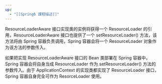 ```yaml
---
up:
  - "[[Spring6 課程描述]]"
---
```

ResourceLoaderAware 接口实现类的实例将获得一个 ResourceLoader 的引用，ResourceLoaderAware 接口也提供了一个 setResourceLoader() 方法，该方法将由 Spring 容器负责调用，Spring 容器会将一个 ResourceLoader 对象作为该方法的参数传入。

如果把实现 ResourceLoaderAware 接口的 Bean 类部署在 Spring 容器中，Spring 容器会将自身当成 ResourceLoader 作为 setResourceLoader() 方法的参数传入。由于 ApplicationContext 的实现类都实现了 ResourceLoader 接口，Spring 容器自身完全可作为 ResorceLoader 使用。

